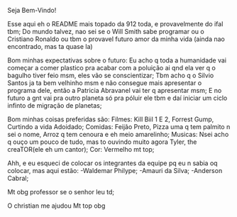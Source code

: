 Seja Bem-Vindo! 

Esse aqui eh o README mais topado da 912 toda, e provavelmente do ifal tbm;
Do mundo talvez, nao sei se o Will Smith sabe programar ou o Cristiano Ronaldo ou tbm o provavel futuro amor da minha vida (ainda nao encontrado, mas ta quase la)

Bom minhas expectativas sobre o futuro:
    Eu acho q toda a humanidade vai começar a comer plastico pra acabar com a poluição ai qnd ela ver  q o bagulho tiver feio msm, eles vão se conscientizar;
    Tbm acho q o Silvio Santos ja ta bem velhinho msm e não consegue mais apresentar o programa dele, então a Patricia Abravanel vai ter q apresentar msm;
    E no futuro a gnt vai pra outro planeta só pra póluir ele tbm e daí iniciar um ciclo infinto de migração de planetas;

Bom minhas coisas preferidas são:
    Filmes: Kill Biil 1 E 2, Forrest Gump, Curtindo a vida Adoidado;
    Comidas: Feijão Preto, Pizza uma q tem palmito n sei o nome, Arroz q tem cenoura e eh meio amarelinho;
    Musicas: Nsei acho q ouço um pouco de tudo, mas to ouvindo muito agora Tyler, the creaTOR(ele eh um cantor);
    Cor: Vermelho mt top;

Ahh, e eu esqueci de colocar os integrantes da equipe pq eu n sabia oq colocar, mas aqui estão:
    -Waldemar Philype;
    -Amauri da Silva;
    -Anderson Cabral;

Mt obg professor se o senhor leu td;

O christian me ajudou
Mt top
obg
